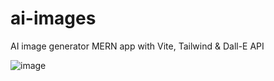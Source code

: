 # ai-images
AI image generator MERN app with Vite, Tailwind & Dall-E API

![image](https://user-images.githubusercontent.com/44801711/213978131-043be3a3-cfad-48a5-96c8-3d29335835b9.png)

